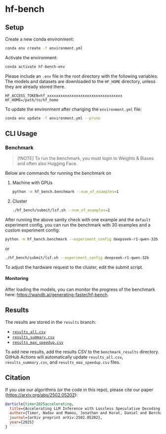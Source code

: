 # hf-bench

## Setup

Create a new conda environment:
```bash
conda env create -f environment.yml
```

Activate the environment:
```bash
conda activate hf-bench-env
```

Please include an `.env` file in the root directory with the following variables. The models and datasets are downloaded to the `HF_HOME` directory, unless they are already stored there.
```
HF_ACCESS_TOKEN=hf_xxxxxxxxxxxxxxxxxxxxxxxxxxxxxxxxxx
HF_HOME=/path/to/hf_home
```

To update the environment after changing the `environment.yml` file:
```bash
conda env update -f environment.yml --prune
```

## CLI Usage

### Benchmark

> [!NOTE] To run the benchmark, you must login to Weights & Biases and often also Hugging Face.

Below are commands for running the benchmark on 
1. Machine with GPUs

    ```bash
    python -m hf_bench.benchmark --num_of_examples=1
    ```

2. Cluster

    ```bash
    ./hf_bench/submit/lsf.sh --num_of_examples=1
    ```

After running the above sanity check with one example and the `default` experiment config, you can run the benchmark with 30 examples and a custom experiment config:

```bash
python -m hf_bench.benchmark --experiment_config deepseek-r1-qwen-32b
```
or
```bash
./hf_bench/submit/lsf.sh --experiment_config deepseek-r1-qwen-32b
```

To adjust the hardware request to the cluster, edit the submit script.

#### Monitoring

After loading the models, you can monitor the progress of the benchmark here: https://wandb.ai/generating-faster/hf-bench.

<!-- ## Tests
Run tests in parallel:
```bash
pytest -n 4 -v
``` -->

<!-- ### Analyze

Analyze the CSV of benchmark results:
```bash
python -m hf_bench.analyze --csv_path=path/to/csv
```

Summarize the benchmark results:
```bash
python -m  hf_bench.summarize_results --dirpath benchmark_results
``` -->

## Results

The results are stored in the `results` branch:
* [`results_all.csv`](https://github.com/keyboardAnt/hf-bench/blob/results/results_all.csv)
* [`results_summary.csv`](https://github.com/keyboardAnt/hf-bench/blob/results/results_summary.csv)
* [`results_max_speedup.csv`](https://github.com/keyboardAnt/hf-bench/blob/results/results_max_speedup.csv)

To add new results, add the results CSV to the `benchmark_results` directory. GitHub Actions will automatically update `results_all.csv`, `results_summary.csv`, and `results_max_speedup.csv` files.

## Citation

If you use our algorithms (or the code in this repo), please cite our paper (https://arxiv.org/abs/2502.05202):
```bibtex
@article{timor2025accelerating,
  title={Accelerating LLM Inference with Lossless Speculative Decoding Algorithms for Heterogeneous Vocabularies},
  author={Timor, Nadav and Mamou, Jonathan and Korat, Daniel and Berchansky, Moshe and Pereg, Oren and Jain, Gaurav and Schwartz, Roy and Wasserblat, Moshe and Harel, David},
  journal={arXiv preprint arXiv:2502.05202},
  year={2025}
}
```
